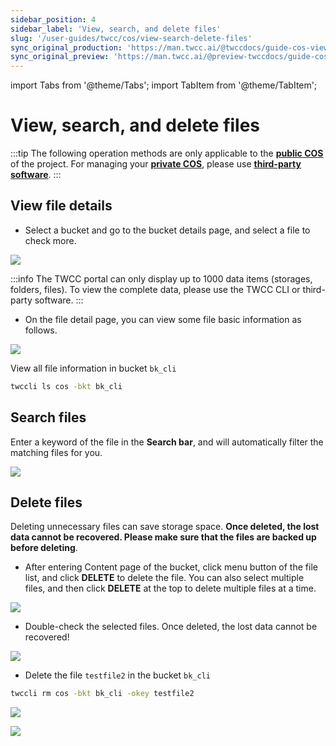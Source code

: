 ```yaml
---
sidebar_position: 4
sidebar_label: 'View, search, and delete files'
slug: '/user-guides/twcc/cos/view-search-delete-files'
sync_original_production: 'https://man.twcc.ai/@twccdocs/guide-cos-view-search-delete-files-zh' 
sync_original_preview: 'https://man.twcc.ai/@preview-twccdocs/guide-cos-view-search-delete-files-zh'
---
```


import Tabs from '@theme/Tabs';
import TabItem from '@theme/TabItem';

# View, search, and delete files

:::tip
The following operation methods are only applicable to the [<ins>**public COS**<i class="fa fa-question-circle fa-question-circle-for-service" aria-hidden="true"></i></ins>](/docs/user-guides/twcc/cos/overview) of the project. For managing your [<ins>**private COS**<i class="fa fa-question-circle fa-question-circle-for-service" aria-hidden="true"></i></ins>](/docs/user-guides/twcc/cos/overview), please use [<ins>**third-party software**</ins>](/docs/user-guides/twcc/cos/connection-info).
:::

## View file details

<Tabs>
  <TabItem value="TWCC Portal" label="TWCC Portal" default>
    

*  Select a bucket and go to the bucket details page, and select a file to check more.

    
![](https://cos.twcc.ai/SYS-MANUAL/uploads/upload_60bb078885449dafd077a7088b5285ae.png)


:::info
The TWCC portal can only display up to 1000 data items (storages, folders, files). To view the complete data, please use the TWCC CLI or third-party software.
:::

* On the file detail page, you can view some file basic information as follows.

![](https://cos.twcc.ai/SYS-MANUAL/uploads/upload_6ed682e3c8ff6c67711ad5193d61e773.png)


  </TabItem>
  <TabItem value="TWCC CLI" label="TWCC CLI">
    

View all file information in bucket `bk_cli`

```bash
twccli ls cos -bkt bk_cli
```

  </TabItem>
</Tabs>


## Search files


<Tabs>
  <TabItem value="TWCC Portal" label="TWCC Portal" default>
    

    
Enter a keyword of the file in the **Search bar**, and will automatically filter the matching files for you.


![](https://cos.twcc.ai/SYS-MANUAL/uploads/upload_ef11962501081ea103f62a0afca28b3d.png)


  </TabItem>
</Tabs>


## Delete files


Deleting unnecessary files can save storage space. **Once deleted, the lost data cannot be recovered. Please make sure that the files are backed up before deleting**.

<Tabs>
  <TabItem value="TWCC Portal" label="TWCC Portal" default>
    

* After entering Content page of the bucket, click <i class="fa fa-ellipsis-v fa-20" aria-hidden="true"></i> menu button of the file list, and click **DELETE** to delete the file. You can also select multiple files, and then click **DELETE** at the top to delete multiple files at a time.

![](https://cos.twcc.ai/SYS-MANUAL/uploads/upload_68f69182d158e71d0eaa1063ae2f0b93.png)


* Double-check the selected files. Once deleted, the lost data cannot be recovered!

![](https://cos.twcc.ai/SYS-MANUAL/uploads/upload_7725f6b066021f740b0c5e85c7f1178b.png)



  </TabItem>
  <TabItem value="TWCC CLI" label="TWCC CLI">
    

- Delete the file `testfile2` in the bucket `bk_cli`


```bash
twccli rm cos -bkt bk_cli -okey testfile2
```   
![](https://cos.twcc.ai/SYS-MANUAL/uploads/upload_46d8119fc6debd65bcbe77574209266e.png)

![](https://cos.twcc.ai/SYS-MANUAL/uploads/upload_5c14b3d8059d8ea4ff1efc97df54f006.png)

  </TabItem>
</Tabs>